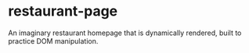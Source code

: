 # restaurant-page
An imaginary restaurant homepage that is dynamically rendered, built to practice DOM manipulation.
